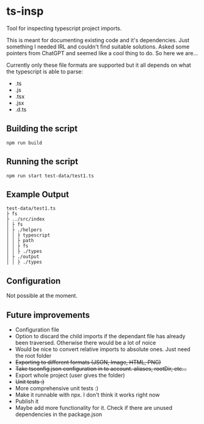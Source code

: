 # ts-insp

Tool for inspecting typescript project imports.

This is meant for documenting existing code and it's dependencies. Just something I needed IRL and couldn't find suitable solutions. Asked some pointers from ChatGPT and seemed like a cool thing to do. So here we are...

Currently only these file formats are supported but it all depends on what the typescript is able to parse:

- .ts
- .js
- .tsx
- .jsx
- .d.ts

## Building the script

```
npm run build
```

## Running the script

```
npm run start test-data/test1.ts
```

## Example Output

```
test-data/test1.ts
├ fs
├ ../src/index
│ ├ fs
│ ├ ./helpers
│ │ ├ typescript
│ │ ├ path
│ │ ├ fs
│ │ ├ ./types
│ ├ ./output
│ │ ├ ./types

```

## Configuration

Not possible at the moment.

## Future improvements

- Configuration file
- Option to discard the child imports if the dependant file has already been traversed. Otherwise there would be a lot of noice
- Would be nice to convert relative imports to absolute ones. Just need the root folder
- ~~Exporting to different formats (JSON, Image, HTML, PNG)~~
- ~~Take tsconfig.json configuration in to account. aliases, rootDir, etc...~~
- Export whole project (user gives the folder)
- ~~Unit tests :)~~
- More comprehensive unit tests :)
- Make it runnable with npx. I don't think it works right now
- Publish it
- Maybe add more functionality for it. Check if there are unused dependencies in the package.json
